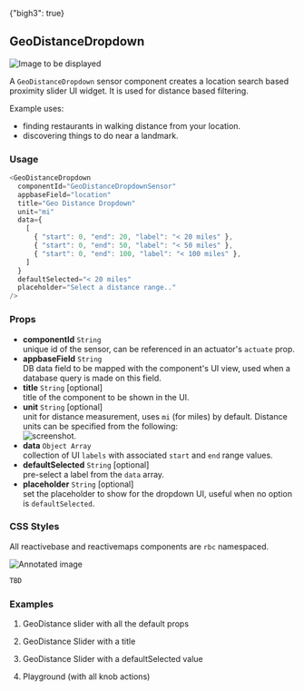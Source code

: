 {"bigh3": true}

## GeoDistanceDropdown

![Image to be displayed](
https://i.imgur.com/FU4s0PQ.png)

A `GeoDistanceDropdown` sensor component creates a location search based proximity slider UI widget. It is used for distance based filtering.

Example uses:

* finding restaurants in walking distance from your location.
* discovering things to do near a landmark.

### Usage

```js
<GeoDistanceDropdown
  componentId="GeoDistanceDropdownSensor"
  appbaseField="location"
  title="Geo Distance Dropdown"
  unit="mi"
  data={
    [
      { "start": 0, "end": 20, "label": "< 20 miles" },
      { "start": 0, "end": 50, "label": "< 50 miles" },
      { "start": 0, "end": 100, "label": "< 100 miles" },
    ]
  }
  defaultSelected="< 20 miles"
  placeholder="Select a distance range.."
/>
```

### Props

- **componentId** `String`  
    unique id of the sensor, can be referenced in an actuator's `actuate` prop.
- **appbaseField** `String`  
    DB data field to be mapped with the component's UI view, used when a database query is made on this field.
- **title** `String` [optional]  
    title of the component to be shown in the UI.
- **unit** `String` [optional]  
    unit for distance measurement, uses `mi` (for miles) by default. Distance units can be specified from the following:  
    ![screenshot](https://i.imgur.com/STbeagk.png).
- **data** `Object Array`  
    collection of UI `labels` with associated `start` and `end` range values.
- **defaultSelected** `String` [optional]  
    pre-select a label from the `data` array.
- **placeholder** `String` [optional]  
    set the placeholder to show for the dropdown UI, useful when no option is `defaultSelected`.

### CSS Styles

All reactivebase and reactivemaps components are `rbc` namespaced.

![Annotated image]()

```html
TBD
```


### Examples

1. GeoDistance slider with all the default props

2. GeoDistance Slider with a title

3. GeoDistance Slider with a defaultSelected value

4. Playground (with all knob actions)

